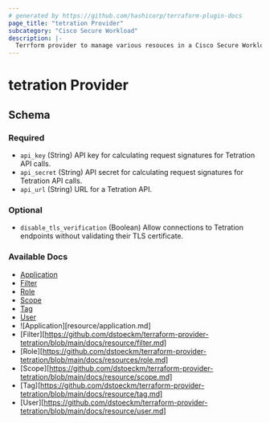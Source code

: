 ```yaml
---
# generated by https://github.com/hashicorp/terraform-plugin-docs
page_title: "tetration Provider"
subcategory: "Cisco Secure Workload"
description: |-
  Terrform provider to manage various resouces in a Cisco Secure Workload Cluster
---
```


# tetration Provider





<!-- schema generated by tfplugindocs -->
## Schema

### Required

- `api_key` (String) API key for calculating request signatures for Tetration API calls.
- `api_secret` (String) API secret for calculating request signatures for Tetration API calls.
- `api_url` (String) URL for a Tetration API.

### Optional

- `disable_tls_verification` (Boolean) Allow connections to Tetration endpoints without validating their TLS certificate.

### Available Docs
* [Application](/resources/application.md)
* [Filter](/resources/filter.md)
* [Role](/resourcess/role.md)
* [Scope](/resources/scope.md)
* [Tag](/resources/tag.md)
* [User](/resources/user.md)
* ![Application][resource/application.md]
* [Filter][https://github.com/dstoeckm/terraform-provider-tetration/blob/main/docs/resource/filter.md]
* [Role][https://github.com/dstoeckm/terraform-provider-tetration/blob/main/docs/resources/role.md]
* [Scope][https://github.com/dstoeckm/terraform-provider-tetration/blob/main/docs/resource/scope.md]
* [Tag][https://github.com/dstoeckm/terraform-provider-tetration/blob/main/docs/resource/tag.md]
* [User][https://github.com/dstoeckm/terraform-provider-tetration/blob/main/docs/resource/user.md]
